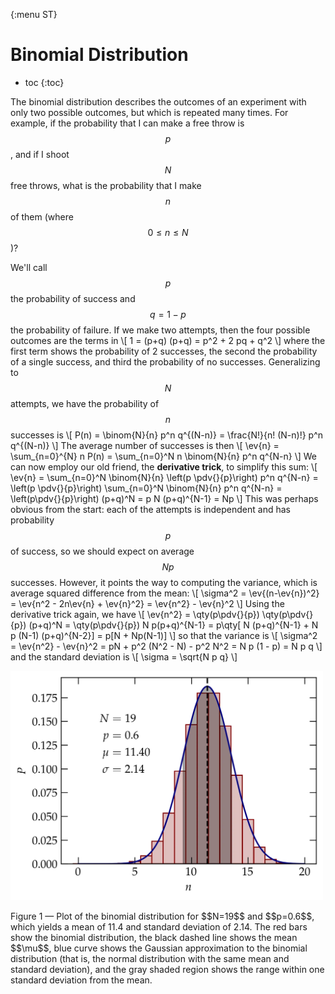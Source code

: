 {:menu ST}



# Binomial Distribution

* toc
{:toc}

The binomial distribution describes the outcomes of an experiment with only two possible outcomes, but which is repeated many times. For example, if the probability that I can make a free throw is $$p$$, and if I shoot $$N$$ free throws, what is the probability that I make $$n$$ of them (where $$0 \le n \le N$$)? 

We'll call $$p$$ the probability of success and $$q = 1-p$$ the probability of failure. If we make two attempts, then the four possible outcomes are the terms in
\\[
    1 = (p+q) (p+q) = p^2 + 2 pq + q^2
\\]
where the first term shows the probability of 2 successes, the second the probability of a single success, and third the probability of no successes. Generalizing to $$N$$ attempts, we have the probability of $$n$$ successes is
\\[
    P(n) = \binom{N}{n} p^n q^{(N-n)} = \frac{N!}{n! (N-n)!} p^n q^{(N-n)}
\\] 
The average number of successes is then
\\[
    \ev{n} = \sum_{n=0}^{N} n P(n) = \sum_{n=0}^N n \binom{N}{n} p^n q^{N-n}
\\]
We can now employ our old friend, the **derivative trick**, to simplify this sum:
\\[
    \ev{n} = \sum_{n=0}^N \binom{N}{n} \left(p \pdv{}{p}\right) p^n q^{N-n}
    = \left(p \pdv{}{p}\right) \sum_{n=0}^N \binom{N}{n}  p^n q^{N-n} = \left(p\pdv{}{p}\right) (p+q)^N = p N (p+q)^{N-1} = Np
\\]
This was perhaps obvious from the start: each of the attempts is independent and has probability $$p$$ of success, so we should expect on average $$Np$$ successes. However, it points the way to computing the variance, which is average squared difference from the mean:
\\[
    \sigma^2 = \ev{(n-\ev{n})^2} = \ev{n^2 - 2n\ev{n} + \ev{n}^2} = \ev{n^2} - \ev{n}^2
\\]
Using the derivative trick again, we have
\\[
    \ev{n^2} = \qty(p\pdv{}{p}) \qty(p\pdv{}{p}) (p+q)^N = \qty(p\pdv{}{p}) N p(p+q)^{N-1} = p\qty[ N (p+q)^{N-1} + N p (N-1) (p+q)^{N-2}] = p[N + Np(N-1)]
\\]
so that the variance is
\\[
    \sigma^2 = \ev{n^2} - \ev{n}^2 = pN + p^2 (N^2 - N) - p^2 N^2 = N p (1 - p) = N p q
\\]
and the standard deviation is
\\[
    \sigma = \sqrt{N p q}
\\]

<p class="center" markdown="0">
  <img src="figs/binom.webp" style="width: 500px;">
</p>
<p class="icap" markdown="1"><a name="Fig1">Figure 1</a> — Plot of the binomial distribution for $$N=19$$ and $$p=0.6$$, which yields a mean of 11.4 and standard deviation of 2.14. The red bars show the binomial distribution, the black dashed line shows the mean $$\mu$$, blue curve shows the Gaussian approximation to the binomial distribution (that is, the normal distribution with the same mean and standard deviation), and the gray shaded region shows the range within one standard deviation from the mean.</p>

